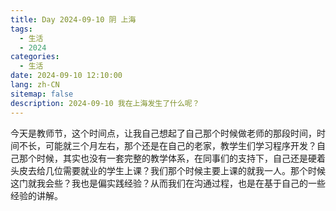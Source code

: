 ```yaml
---
title: Day 2024-09-10 阴 上海
tags:
  - 生活
  - 2024
categories:
  - 生活
date: 2024-09-10 12:10:00
lang: zh-CN
sitemap: false
description: 2024-09-10 我在上海发生了什么呢？
---
```

今天是教师节，这个时间点，让我自己想起了自己那个时候做老师的那段时间，时间不长，可能就三个月左右，那个还是在自己的老家，教学生们学习程序开发？自己那个时候，其实也没有一套完整的教学体系，在同事们的支持下，自己还是硬着头皮去给几位需要就业的学生上课？我们那个时候主要上课的就我一人。那个时候这门就我会些？我也是偏实践经验？从而我们在沟通过程，也是在基于自己的一些经验的讲解。

